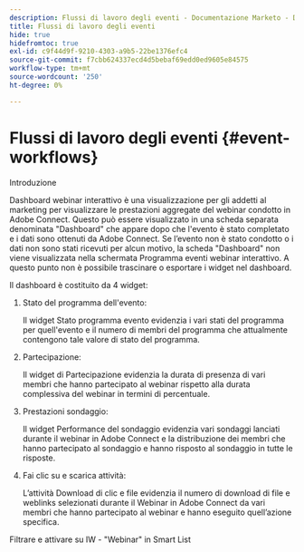 ```yaml
---
description: Flussi di lavoro degli eventi - Documentazione Marketo - Documentazione del prodotto
title: Flussi di lavoro degli eventi
hide: true
hidefromtoc: true
exl-id: c9f44d9f-9210-4303-a9b5-22be1376efc4
source-git-commit: f7cbb624337ecd4d5bebaf69edd0ed9605e84575
workflow-type: tm+mt
source-wordcount: '250'
ht-degree: 0%

---
```


# Flussi di lavoro degli eventi {#event-workflows}

Introduzione

Dashboard webinar interattivo è una visualizzazione per gli addetti al marketing per visualizzare le prestazioni aggregate del webinar condotto in Adobe Connect. Questo può essere visualizzato in una scheda separata denominata &quot;Dashboard&quot; che appare dopo che l&#39;evento è stato completato e i dati sono ottenuti da Adobe Connect. Se l’evento non è stato condotto o i dati non sono stati ricevuti per alcun motivo, la scheda &quot;Dashboard&quot; non viene visualizzata nella schermata Programma eventi webinar interattivo. A questo punto non è possibile trascinare o esportare i widget nel dashboard.

Il dashboard è costituito da 4 widget:

1. Stato del programma dell&#39;evento:

   Il widget Stato programma evento evidenzia i vari stati del programma per quell&#39;evento e il numero di membri del programma che attualmente contengono tale valore di stato del programma.

1. Partecipazione:

   Il widget di Partecipazione evidenzia la durata di presenza di vari membri che hanno partecipato al webinar rispetto alla durata complessiva del webinar in termini di percentuale.

1. Prestazioni sondaggio:

   Il widget Performance del sondaggio evidenzia vari sondaggi lanciati durante il webinar in Adobe Connect e la distribuzione dei membri che hanno partecipato al sondaggio e hanno risposto al sondaggio in tutte le risposte.

1. Fai clic su e scarica attività:

   L’attività Download di clic e file evidenzia il numero di download di file e weblinks selezionati durante il Webinar in Adobe Connect da vari membri che hanno partecipato al webinar e hanno eseguito quell’azione specifica.

Filtrare e attivare su IW - &quot;Webinar&quot; in Smart List
